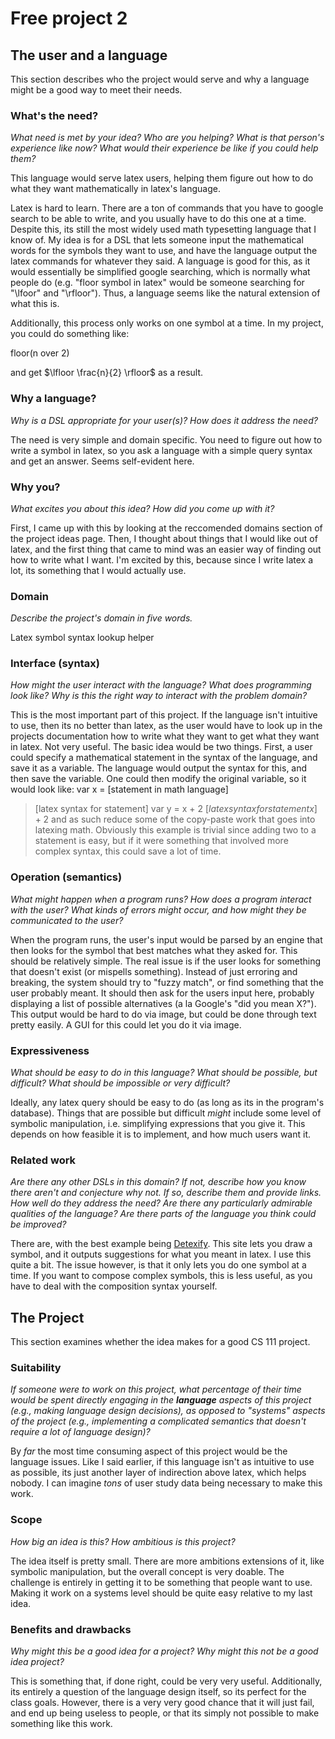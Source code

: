 # Free project 2


## The user and a language
This section describes who the project would serve and why a language might be a
good way to meet their needs.


### What's the need?
_What need is met by your idea? Who are you helping? What is that person's
experience like now? What would their experience be like if you could help 
them?_

This language would serve latex users, helping them figure out how to do what they want mathematically in latex's language. 

Latex is hard to learn. There are a ton of commands that you have to google search to be able to write, and you usually have to do this one at a time. Despite this, its still the most widely used math typesetting language that I know of. My idea is for a DSL that lets someone input the mathematical words for the symbols they want to use, and have the language output the latex commands for whatever they said. A language is good for this, as it would essentially be simplified google searching, which is normally what people do (e.g. "floor symbol in latex" would be someone searching for "\lfoor" and "\rfloor"). Thus, a language seems like the natural extension of what this is. 

Additionally, this process only works on one symbol at a time. In my project, you could do something like:

floor(n over 2)

and get $\lfloor \frac{n}{2} \rfloor$ as a result.


### Why a language?
_Why is a DSL appropriate for your user(s)? How does it address the need?_

The need is very simple and domain specific. You need to figure out how to write a symbol in latex, so you ask a language with a simple query syntax and get an answer. Seems self-evident here. 

### Why you?
_What excites you about this idea? How did you come up with it?_

First, I came up with this by looking at the reccomended domains section of the project ideas page. Then, I thought about things that I would like out of latex, and the first thing that came to mind was an easier way of finding out how to write what I want. I'm excited by this, because since I write latex a lot, its something that I would actually use. 

### Domain
_Describe the project's domain in five words._

Latex symbol syntax lookup helper 

### Interface (syntax)
_How might the user interact with the language? What does programming look 
like? Why is this the right way to interact with the problem domain?_ 

This is the most important part of this project. If the language isn't intuitive to use, then its no better than latex, as the user would have to look up in the projects documentation how to write what they want to get what they want in latex. Not very useful. The basic idea would be two things. First, a user could specify a mathematical statement in the syntax of the language, and save it as a variable. The language would output the syntax for this, and then save the variable. One could then modify the original variable, so it would look like:
var x = [statement in math language]
> [latex syntax for statement]
var y = x + 2
> $[latex syntax for statement x] + 2$
and as such reduce some of the copy-paste work that goes into latexing math. Obviously this example is trivial since adding two to a statement is easy, but if it were something that involved more complex syntax, this could save a lot of time. 

### Operation (semantics)
_What might happen when a program runs? How does a program interact with the
user? What kinds of errors might occur, and how might they be communicated to
the user?_

When the program runs, the user's input would be parsed by an engine that then looks for the symbol that best matches what they asked for. This should be relatively simple. The real issue is if the user looks for something that doesn't exist (or mispells something). Instead of just erroring and breaking, the system should try to "fuzzy match", or find something that the user probably meant. It should then ask for the users input here, probably displaying a list of possible alternatives (a la Google's "did you mean X?"). This output would be hard to do via image, but could be done through text pretty easily. A GUI for this could let you do it via image.

### Expressiveness
_What should be easy to do in this language? What should be possible, but
difficult? What should be impossible or very difficult?_

Ideally, any latex query should be easy to do (as long as its in the program's database). Things that are possible but difficult *might* include some level of symbolic manipulation, i.e. simplifying expressions that you give it. This depends on how feasible it is to implement, and how much users want it.

### Related work
_Are there any other DSLs in this domain? If not, describe how you know there
aren't and conjecture why not. If so, describe them and provide links. How well 
do they address the need? Are there any particularly admirable qualities of the
language? Are there parts of the language you think could be improved?_

There are, with the best example being [Detexify](http://detexify.kirelabs.org/classify.html). This site lets you draw a symbol, and it outputs suggestions for what you meant in latex. I use this quite a bit. The issue however, is that it only lets you do one symbol at a time. If you want to compose complex symbols, this is less useful, as you have to deal with the composition syntax yourself. 

## The Project
This section examines whether the idea makes for a good CS 111 project.


### Suitability
_If someone were to work on this project, what percentage of their time would be
spent directly engaging in the **language** aspects of this project (e.g.,
making language design decisions), as opposed to "systems" aspects of the
project (e.g., implementing a complicated semantics that doesn't require a lot
of language design)?_

By *far* the most time consuming aspect of this project would be the language issues. Like I said earlier, if this language isn't as intuitive to use as possible, its just another layer of indirection above latex, which helps nobody. I can imagine *tons* of user study data being necessary to make this work. 

### Scope
_How big an idea is this? How ambitious is this project?_

The idea itself is pretty small. There are more ambitions extensions of it, like symbolic manipulation, but the overall concept is very doable. The challenge is entirely in getting it to be something that people want to use. Making it work on a systems level should be quite easy relative to my last idea.

### Benefits and drawbacks
_Why might this be a good idea for a project? Why might this not be a good idea 
project?_

This is something that, if done right, could be very very useful. Additionally, its entirely a question of the language design itself, so its perfect for the class goals. However, there is a very very good chance that it will just fail, and end up being useless to people, or that its simply not possible to make something like this work. 
